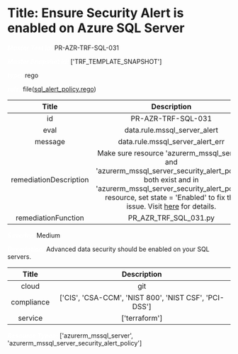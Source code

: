 



# Title: Ensure Security Alert is enabled on Azure SQL Server


***<font color="white">Master Test Id:</font>*** PR-AZR-TRF-SQL-031

***<font color="white">Master Snapshot Id:</font>*** ['TRF_TEMPLATE_SNAPSHOT']

***<font color="white">type:</font>*** rego

***<font color="white">rule:</font>*** file([sql_alert_policy.rego])  
  
  
  
  

|Title|Description|
| :---: | :---: |
|id|PR-AZR-TRF-SQL-031|
|eval|data.rule.mssql_server_alert|
|message|data.rule.mssql_server_alert_err|
|remediationDescription|Make sure resource 'azurerm_mssql_server' and 'azurerm_mssql_server_security_alert_policy' both exist and in 'azurerm_mssql_server_security_alert_policy' resource, set state = 'Enabled' to fix the issue. Visit <a href='https://registry.terraform.io/providers/hashicorp/azurerm/latest/docs/resources/mssql_server_security_alert_policy#state' target='_blank'>here</a> for details.|
|remediationFunction|PR_AZR_TRF_SQL_031.py|


***<font color="white">Severity:</font>*** Medium

***<font color="white">Description:</font>*** Advanced data security should be enabled on your SQL servers.  
  
  

|Title|Description|
| :---: | :---: |
|cloud|git|
|compliance|['CIS', 'CSA-CCM', 'NIST 800', 'NIST CSF', 'PCI-DSS']|
|service|['terraform']|


***<font color="white">Resource Types:</font>*** ['azurerm_mssql_server', 'azurerm_mssql_server_security_alert_policy']


[sql_alert_policy.rego]: https://github.com/prancer-io/prancer-compliance-test/tree/master/azure/terraform/sql_alert_policy.rego
